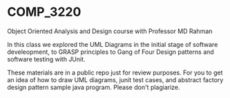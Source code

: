 # COMP_3220
Object Oriented Analysis and Design course with Professor MD  Rahman

In this class we explored the UML Diagrams in the initial stage of software develeopment, to GRASP principles to Gang of Four Design patterns and software testing with JUnit. 


These materials are in a public repo just for review purposes. For you to get an idea of how to draw UML diagrams, junit test cases, and abstract factory design pattern sample java program. Please don't plagiarize. 
